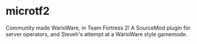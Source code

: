 # microtf2
Community made WarioWare, in Team Fortress 2! A SourceMod plugin for server operators, and Steveh's attempt at a WarioWare style gamemode.
